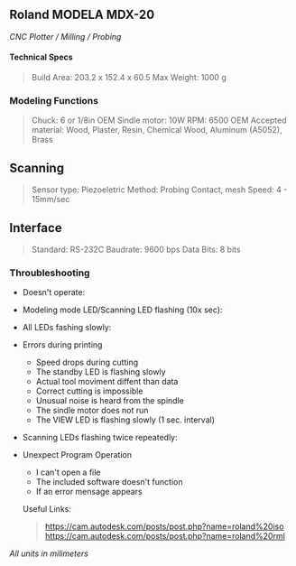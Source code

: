 ## Roland MODELA MDX-20

*CNC Plotter / Milling / Probing*

#### **Technical Specs**

> Build Area: 203.2 x 152.4 x 60.5 
> Max Weight: 1000 g

### Modeling Functions

> Chuck:  6 or 1/8in OEM
> Sindle motor: 10W
> RPM: 6500
> OEM Accepted material: Wood, Plaster, Resin, Chemical Wood, Aluminum (A5052), Brass

## Scanning

> Sensor type: Piezoeletric
> Method: Probing Contact, mesh
> Speed: 4 - 15mm/sec

## Interface

> Standard: RS-232C
> Baudrate: 9600 bps
> Data Bits: 8 bits

### Throubleshooting

- Doesn't operate:

- Modeling mode LED/Scanning LED flashing (10x sec):

- All LEDs fashing slowly:

- Errors during printing
  
  - Speed drops during cutting
  - The standby LED is flashing slowly
  - Actual tool moviment diffent than data
  - Correct cutting is impossible
  - Unusual noise is heard from the spindle
  - The sindle motor does not run
  - The VIEW LED is flashing slowly (1 sec. interval)

- Scanning LEDs flashing twice repeatedly:

- Unexpect Program Operation
  
  - I can't open a file
  - The included software doesn't function
  - If an error mensage appears
  
  Useful Links:
  
  > https://cam.autodesk.com/posts/post.php?name=roland%20iso
  > https://cam.autodesk.com/posts/post.php?name=roland%20rml

_All units in milimeters_
